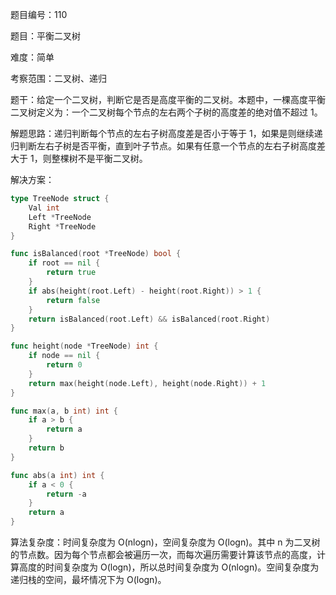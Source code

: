 题目编号：110

题目：平衡二叉树

难度：简单

考察范围：二叉树、递归

题干：给定一个二叉树，判断它是否是高度平衡的二叉树。本题中，一棵高度平衡二叉树定义为：一个二叉树每个节点的左右两个子树的高度差的绝对值不超过 1。

解题思路：递归判断每个节点的左右子树高度差是否小于等于 1，如果是则继续递归判断左右子树是否平衡，直到叶子节点。如果有任意一个节点的左右子树高度差大于 1，则整棵树不是平衡二叉树。

解决方案：

```go
type TreeNode struct {
    Val int
    Left *TreeNode
    Right *TreeNode
}

func isBalanced(root *TreeNode) bool {
    if root == nil {
        return true
    }
    if abs(height(root.Left) - height(root.Right)) > 1 {
        return false
    }
    return isBalanced(root.Left) && isBalanced(root.Right)
}

func height(node *TreeNode) int {
    if node == nil {
        return 0
    }
    return max(height(node.Left), height(node.Right)) + 1
}

func max(a, b int) int {
    if a > b {
        return a
    }
    return b
}

func abs(a int) int {
    if a < 0 {
        return -a
    }
    return a
}
```

算法复杂度：时间复杂度为 O(nlogn)，空间复杂度为 O(logn)。其中 n 为二叉树的节点数。因为每个节点都会被遍历一次，而每次遍历需要计算该节点的高度，计算高度的时间复杂度为 O(logn)，所以总时间复杂度为 O(nlogn)。空间复杂度为递归栈的空间，最坏情况下为 O(logn)。